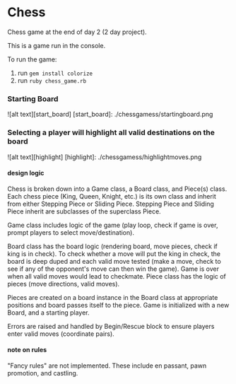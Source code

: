 # Chess

Chess game at the end of day 2 (2 day project).

This is a game run in the console.

To run the game:

1. run `gem install colorize`
2. run `ruby chess_game.rb`

### Starting Board
![alt text][start_board]
[start_board]: ./chessgamess/startingboard.png


### Selecting a player will highlight all valid destinations on the board
![alt text][highlight]
[highlight]: ./chessgamess/highlightmoves.png

#### design logic

Chess is broken down into a Game class, a Board class, and Piece(s) class. Each chess piece (King, Queen, Knight, etc.) is its own class
and inherit from either Stepping Piece or Sliding Piece. Stepping Piece and Sliding Piece
inherit are subclasses of the superclass Piece.

Game class includes logic of the game (play loop, check if game is over, prompt players to select move/destination).

Board class has the board logic (rendering board, move pieces, check if king is in check).
To check whether a move will put the king in check, the board is deep duped and each
valid move tested (make a move, check to see if any of the opponent's move can then win the game). Game is over when all valid moves would lead to checkmate.
Piece class has the logic of pieces (move directions, valid moves).

Pieces are created on a board instance in the Board class at appropriate positions and board passes itself to the piece. Game is initialized with a new Board, and a starting player.

Errors are raised and handled by Begin/Rescue block to ensure players enter valid moves (coordinate pairs).

#### note on rules

"Fancy rules" are not implemented. These include en passant, pawn promotion, and castling.
